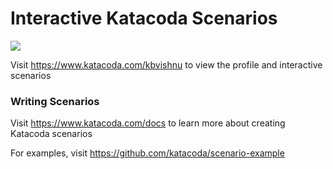 # Interactive Katacoda Scenarios

[![](http://shields.katacoda.com/katacoda/kbvishnu/count.svg)](https://www.katacoda.com/kbvishnu "Get your profile on Katacoda.com")

Visit https://www.katacoda.com/kbvishnu to view the profile and interactive scenarios

### Writing Scenarios
Visit https://www.katacoda.com/docs to learn more about creating Katacoda scenarios

For examples, visit https://github.com/katacoda/scenario-example
